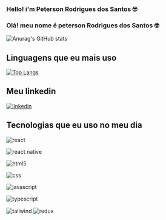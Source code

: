 
### Hello! i'm Peterson Rodrigues dos Santos 🤓

### Olá! meu nome é peterson Rodrigues dos Santos 🤓

![Anurag's GitHub stats](https://github-readme-stats.vercel.app/api?username=peterson337&show_icons=true&theme=transparent  )

## Linguagens que eu mais uso

[![Top Langs](https://github-readme-stats.vercel.app/api/top-langs/?username=peterson337)](https://github.com/anuraghazra/github-readme-stats)
## Meu linkedin
[![linkedin](https://img.shields.io/badge/LinkedIn-0077B5?style=for-the-badge&logo=linkedin&logoColor=white
)](https://www.linkedin.com/in/peterson-rodrigues-b6821824b/)

## Tecnologias que eu uso no meu dia 

<div
  style="display: inline_block" 
  >
<img 
  src='https://img.shields.io/badge/React-20232A?style=for-the-badge&logo=react&logoColor=61DAFB'
  alt='react'
  align='center'
  /> 

  <img 
  src='https://img.shields.io/badge/React_Native-20232A?style=for-the-badge&logo=react&logoColor=61DAFB'
  alt='react native'
  align='center'
  /> 
  
  <img 
  src='https://img.shields.io/badge/HTML5-E34F26?style=for-the-badge&logo=html5&logoColor=white'
  alt='html5'
  align='center'
  /> 
  
<img 
  src='https://img.shields.io/badge/CSS3-1572B6?style=for-the-badge&logo=css3&logoColor=white'
  alt='css '
  align='center'
  /> 

  <img 
  src='https://img.shields.io/badge/TypeScript-007ACC?style=for-the-badge&logo=typescript&logoColor=white'
  alt='javascript'
  align='center'
  /> 

  <img 
  src='https://img.shields.io/badge/JavaScript-323330?style=for-the-badge&logo=javascript&logoColor=F7DF1E'
  alt='typescript'
  align='center'
  /> 

   <img 
  src='https://img.shields.io/badge/Tailwind_CSS-38B2AC?style=for-the-badge&logo=tailwind-css&logoColor=white'
  alt='tailwind'
  align='center'
  /> 
   <img 
  src='https://img.shields.io/badge/Redux-593D88?style=for-the-badge&logo=redux&logoColor=white'
  alt='redux'
  align='center'
  /> 
  
</div>
